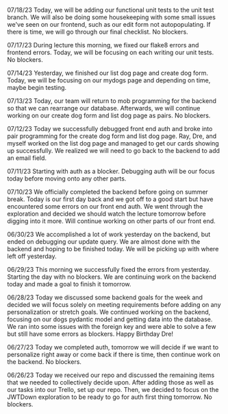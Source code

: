 07/18/23
Today, we will be adding our functional unit tests to the unit test branch. We will also be doing some housekeeping with some small issues we've seen on our frontend, such as our edit form not autopopulating. If there is time, we will go through our final checklist. No blockers.

07/17/23
During lecture this morning, we fixed our flake8 errors and frontend errors. Today, we will be focusing on each writing our unit tests. No blockers.

07/14/23
Yesterday, we finished our list dog page and create dog form. Today, we will be focusing on our mydogs page and depending on time, maybe begin testing.

07/13/23
Today, our team will return to mob programming for the backend so that we can rearrange our database. Afterwards, we will continue working on our create dog form and list dog page as pairs. No blockers.

07/12/23
Today we successfully debugged front end auth and broke into pair programming for the create dog form and list dog page. Ray, Dre, and myself worked on the list dog page and managed to get our cards showing up successfully. We realized we will need to go back to the backend to add an email field.

07/11/23
Starting with auth as a blocker. Debugging auth will be our focus today before moving onto any other parts.

07/10/23
We officially completed the backend before going on summer break. Today is our first day back and we got off to a good start but have encountered some errors on our front end auth. We went through the exploration and decided we should watch the lecture tomorrow before digging into it more. Will continue working on other parts of our front end.

06/30/23
We accomplished a lot of work yesterday on the backend, but ended on debugging our update query. We are almost done with the backend and hoping to be finished today. We will be picking up with where left off yesterday.

06/29/23
This morning we successfully fixed the errors from yesterday. Starting the day with no blockers. We are continuing work on the backend today and made a goal to finish it tomorrow.

06/28/23
Today we discussed some backend goals for the week and decided we will focus solely on meeting requirements before adding on any personalization or stretch goals. We continued working on the backend, focusing on our dogs pydantic model and getting data into the database. We ran into some issues with the foreign key and were able to solve a few but still have some errors as blockers. Happy Birthday Dre!

06/27/23
Today we completed auth, tomorrow we will decide if we want to personalize right away or come back if there is time, then continue work on the backend. No blockers.

06/26/23
Today we received our repo and discussed the remaining items that we needed to collectively decide upon. After adding those as well as our tasks into our Trello, set up our repo. Then, we decided to focus on the JWTDown exploration to be ready to go for auth first thing tomorrow. No blockers.
